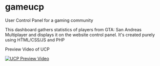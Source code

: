 # gameucp
User Control Panel for a gaming community

This dashboard gathers statistics of players from GTA: San Andreas Multiplayer and displays it on the website control panel. It's created purely using HTML/CSS/JS and PHP

Preview Video of UCP

<a href="http://www.youtube.com/watch?feature=player_embedded&v=tyU7Ll7Z75o
" target="_blank"><img src="http://i3.ytimg.com/vi/tyU7Ll7Z75o/hqdefault.jpg" 
alt="UCP Preview Video" /></a>
